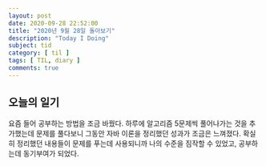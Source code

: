 ```yaml
---
layout: post
date: 2020-09-28 22:52:00
title: "2020년 9월 28일 돌아보기"
description: "Today I Doing"
subject: tid
category: [ til ]
tags: [ TIL, diary ]
comments: true
---
```


## 오늘의 일기

요즘 들어 공부하는 방법을 조금 바꿨다. 하루에 알고리즘 5문제씩 풀어나가는 것을 추가했는데 문제를 풀다보니 그동안 자바 이론을 정리했던 성과가 조금은 느껴졌다. 확실히 정리했던 내용들이 문제를 푸는데 사용되니까 나의 수준을 짐작할 수 있었고, 공부하는데 동기부여가 되었다.
